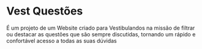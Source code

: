 # Vest Questões <br>
É um projeto de um Website criado para Vestibulandos na missão de filtrar ou destacar as questões que são sempre discutidas, tornando um rápido e confortável acesso a todas as suas dúvidas
